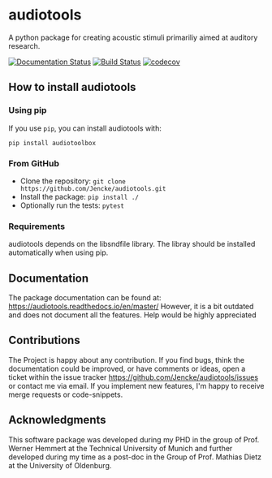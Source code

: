# audiotools
A python package for creating acoustic stimuli primariliy aimed at auditory research.

[![Documentation Status](https://readthedocs.org/projects/audiotools/badge/?version=master)](https://audiotools.readthedocs.io/en/latest/?badge=latest)
[![Build Status](https://travis-ci.com/Jencke/audiotools.svg?branch=master)](https://travis-ci.com/Jencke/audiotools)
[![codecov](https://codecov.io/gh/Jencke/audiotools/branch/develop/graph/badge.svg?token=SI8BRM2ZYZ)](https://codecov.io/gh/Jencke/audiotools)

## How to install audiotools
### Using pip
  If you use `pip`, you can install audiotools with:

 `pip install audiotoolbox`

### From GitHub
 * Clone the repository: `git clone https://github.com/Jencke/audiotools.git`
 * Install the package: `pip install ./`
 * Optionally run the tests: `pytest`

### Requirements
  audiotools depends on the libsndfile library. The libray should be installed automatically when using pip.

## Documentation
The package documentation can be found at: https://audiotools.readthedocs.io/en/master/
However, it is a bit outdated and does not document all the features. Help would be highly appreciated

## Contributions
The Project is happy about any contribution. If you find bugs, think the documentation could be improved, or have comments or ideas, open a ticket within the issue tracker https://github.com/Jencke/audiotools/issues or contact me via email. If you implement new features, I'm happy to receive merge requests or code-snippets.

## Acknowledgments
This software package was developed during my PHD in the group of Prof. Werner Hemmert at the Technical University of Munich and further developed during my time as a post-doc in the Group of Prof. Mathias Dietz at the University of Oldenburg.
